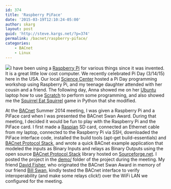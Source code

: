 ```yaml
---
id: 374
title: 'Raspberry PiFace'
date: '2015-03-19T12:10:24-05:00'
author: skarg
layout: post
guid: 'http://steve.kargs.net/?p=374'
permalink: /bacnet/raspberry-piface/
categories:
    - BACnet
    - Linux
---
```


[![](http://steve.kargs.net/wp-content/uploads/2015/03/IMG_20140604_081350813-150x150.jpg)](http://steve.kargs.net/wp-content/uploads/2015/03/IMG_20140604_081350813.jpg)I have been using a [Raspberry Pi](http://www.raspberrypi.org/) for various things since it was invented. It is a great little low cost computer. We recently celebrated Pi Day (3/14/15) here in the USA. Our local [Science Center](http://www.mcwane.org/) hosted a Pi Day programming workshop using Raspberry Pi, and my teenage daughter attended with her cousin and a friend. The following day, Anna showed me on her [Ubuntu](http://www.ubuntu.com/) laptop how to use [Scratch](https://scratch.mit.edu/) to perform some programming, and also showed me the [Squirrel Eat Squirrel](http://inventwithpython.com/pygame/chapter8.html) game in Python that she modified.

At the [BACnet](http://www.bacnet.org/) Summer 2014 meeting, I was given a Raspberry Pi and a PiFace card when I was presented the BACnet Swan Award. During that meeting, I decided it would be fun to play with the Raspberry Pi and the PiFace card. I first made a [Raspian](http://www.raspbian.org/) SD card, connected an Ethernet cable from my laptop, connected to the Raspberry Pi via SSH, downloaded the PiFace interface code, installed the build tools (apt-get build-essentials) and [BACnet Protocol Stack](http://bacnet.sourceforge.net/), and wrote a quick BACnet example application that modeled the inputs as Binary Inputs and relays as Binary Outputs using the open source [BACnet Protocol Stack](http://bacnet.sourceforge.net/) library hosted on [Sourceforge.net](http://sourceforge.net/). I posted the project in the [demo/](http://svn.code.sf.net/p/bacnet/code/trunk/bacnet-stack/demo/piface/) folder of the project during the meeting. My friend [David Fisher](https://www.linkedin.com/profile/view?id=12059891), who originated the BACnet Swan Award in memory of our friend [Bill Swan](http://www.bacnet.org/DL-Docs/Swan-in-Memoriam.html), kindly tested the BACnet interface to verify interoperability (and make some relays click!) over the WiFi LAN we configured for the meeting.